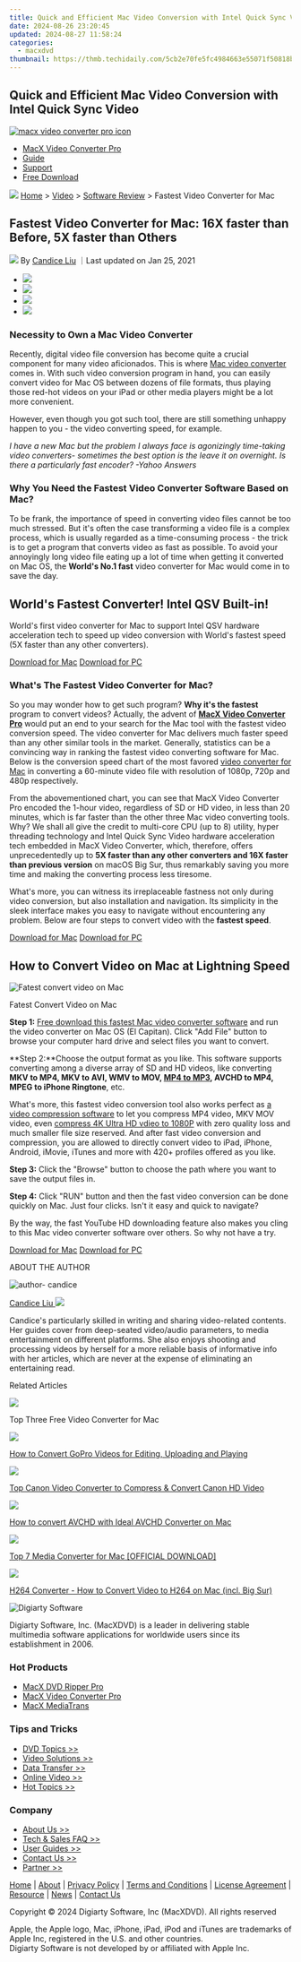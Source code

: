 ```yaml
---
title: Quick and Efficient Mac Video Conversion with Intel Quick Sync Video
date: 2024-08-26 23:20:45
updated: 2024-08-27 11:58:24
categories:
  - macxdvd
thumbnail: https://thmb.techidaily.com/5cb2e70fe5fc4984663e55071f50818b86ad28c6053861679577418a188e88c7.jpg
---
```


## Quick and Efficient Mac Video Conversion with Intel Quick Sync Video

[![macx video converter pro icon](https://www.macxdvd.com/mac-dvd-video-converter-how-to/../image-style/new-seo/icon11.png)](https://tools.techidaily.com/macxdvd/products/)

* [MacX Video Converter Pro](https://tools.techidaily.com/macxdvd/products/)
* [Guide](https://tools.techidaily.com/macxdvd/products/)
* [Support](https://tools.techidaily.com/macxdvd/products/)
* [Free Download](https://tools.techidaily.com/macxdvd/products/)



![](https://www.macxdvd.com/mac-dvd-video-converter-how-to/../image-style/new-seo/icon7.png) [Home](https://tools.techidaily.com/macxdvd/products/) \> [Video](https://tools.techidaily.com/macxdvd/products/) \> [Software Review](https://tools.techidaily.com/macxdvd/products/) \> Fastest Video Converter for Mac 

## Fastest Video Converter for Mac: 16X faster than Before, 5X faster than Others



![](https://www.macxdvd.com/mac-dvd-video-converter-how-to/../image-style/new-seo/icon6.png) By [Candice Liu](https://tools.techidaily.com/macxdvd/products/) ｜Last updated on Jan 25, 2021

* [![](https://www.macxdvd.com/mac-dvd-video-converter-how-to/../image-style/new-seo/share-fa.jpg)](https://www.facebook.com/sharer/sharer.php?u=https://www.macxdvd.com/mac-dvd-video-converter-how-to/fastest-video-converter-for-mac.htm)
* [![](https://www.macxdvd.com/mac-dvd-video-converter-how-to/../image-style/new-seo/share-tw.jpg)](https://twitter.com/intent/tweet?url=https://www.macxdvd.com/mac-dvd-video-converter-how-to/fastest-video-converter-for-mac.htm)
* [![](https://www.macxdvd.com/mac-dvd-video-converter-how-to/../image-style/new-seo/share-email.jpg)](https://www.macxdvd.com/mac-dvd-video-converter-how-to/mailto:info@example.com?&subject=&body=https://www.macxdvd.com/mac-dvd-video-converter-how-to/fastest-video-converter-for-mac.htm)
* [![](https://www.macxdvd.com/mac-dvd-video-converter-how-to/../image-style/new-seo/share-in.jpg)](https://www.linkedin.com/shareArticle?mini=true&url=https://www.macxdvd.com/mac-dvd-video-converter-how-to/fastest-video-converter-for-mac.htm&title=&summary=https://www.macxdvd.com/mac-dvd-video-converter-how-to/top-free-video-converter-mac.htm&source=)

### Necessity to Own a Mac Video Converter 

Recently, digital video file conversion has become quite a crucial component for many video aficionados. This is where [Mac video converter](https://tools.techidaily.com/macxdvd/products/) comes in. With such video conversion program in hand, you can easily convert video for Mac OS between dozens of file formats, thus playing those red-hot videos on your iPad or other media players might be a lot more convenient.

However, even though you got such tool, there are still something unhappy happen to you - the video converting speed, for example. 

_I have a new Mac but the problem I always face is agonizingly time-taking video converters- sometimes the best option is the leave it on overnight. Is there a particularly fast encoder? -Yahoo Answers_

### Why You Need the Fastest Video Converter Software Based on Mac?

To be frank, the importance of speed in converting video files cannot be too much stressed. But it's often the case transforming a video file is a complex process, which is usually regarded as a time-consuming process - the trick is to get a program that converts video as fast as possible. To avoid your annoyingly long video file eating up a lot of time when getting it converted on Mac OS, the **World's No.1 fast**  video converter for Mac would come in to save the day.

## World's Fastest Converter! Intel QSV Built-in!

World's first video converter for Mac to support Intel QSV hardware acceleration tech to speed up video conversion with World's fastest speed (5X faster than any other converters).

[Download for Mac](https://tools.techidaily.com/macxdvd/products/) [Download for PC](https://tools.techidaily.com/macxdvd/products/) 

### What's The Fastest Video Converter for Mac?

So you may wonder how to get such program? **Why it's the fastest** program to convert videos? Actually, the advent of [**MacX Video Converter Pro**](https://tools.techidaily.com/macxdvd/products/) would put an end to your search for the Mac tool with the fastest video conversion speed. The video converter for Mac delivers much faster speed than any other similar tools in the market. Generally, statistics can be a convincing way in ranking the fastest video converting software for Mac. Below is the conversion speed chart of the most favored [video converter for Mac](https://tools.techidaily.com/macxdvd/products/) in converting a 60-minute video file with resolution of 1080p, 720p and 480p respectively. 

From the abovementioned chart, you can see that MacX Video Converter Pro encoded the 1-hour video, regardless of SD or HD video, in less than 20 minutes, which is far faster than the other three Mac video converting tools. Why? We shall all give the credit to multi-core CPU (up to 8) utility, hyper threading technology and Intel Quick Sync Video hardware acceleration tech embedded in MacX Video Converter, which, therefore, offers unprecedentedly up to **5X faster than any other converters and 16X faster than previous version** on macOS Big Sur, thus remarkably saving you more time and making the converting process less tiresome. 

What's more, you can witness its irreplaceable fastness not only during video conversion, but also installation and navigation. Its simplicity in the sleek interface makes you easy to navigate without encountering any problem. Below are four steps to convert video with the **fastest speed**. 

[Download for Mac](https://tools.techidaily.com/macxdvd/products/) [Download for PC](https://tools.techidaily.com/macxdvd/products/) 

## How to Convert Video on Mac at Lightning Speed 

![Fatest convert video on Mac](https://www.macxdvd.com/mac-dvd-video-converter-how-to/article-image/mvcp-qsv-mp4-mov.jpg) 

Fatest Convert Video on Mac

**Step 1:** [Free download this fastest Mac video converter software](https://tools.techidaily.com/macxdvd/products/) and run the video converter on Mac OS (El Capitan). Click "Add File" button to browse your computer hard drive and select files you want to convert. 

**Step 2:**Choose the output format as you like. This software supports converting among a diverse array of SD and HD videos, like converting **MKV to MP4, MKV to AVI, WMV to MOV, [MP4 to MP3](https://tools.techidaily.com/macxdvd/products/), AVCHD to MP4, MPEG to iPhone Ringtone**, etc. 

What's more, this fastest video conversion tool also works perfect as [a video compression software](https://tools.techidaily.com/macxdvd/products/) to let you compress MP4 video, MKV MOV video, even [compress 4K Ultra HD vdieo to 1080P](https://tools.techidaily.com/macxdvd/products/) with zero quality loss and much smaller file size reserved. And after fast video conversion and compression, you are allowed to directly convert video to iPad, iPhone, Android, iMovie, iTunes and more with 420+ profiles offered as you like. 

**Step 3:** Click the "Browse" button to choose the path where you want to save the output files in.

**Step 4:** Click "RUN" button and then the fast video conversion can be done quickly on Mac. Just four clicks. Isn't it easy and quick to navigate? 

By the way, the fast YouTube HD downloading feature also makes you cling to this Mac video converter software over others. So why not have a try.

[Download for Mac](https://tools.techidaily.com/macxdvd/products/) [Download for PC](https://tools.techidaily.com/macxdvd/products/) 

ABOUT THE AUTHOR

![author- candice](https://www.macxdvd.com/mac-dvd-video-converter-how-to/../image-style/new-seo/candice.png) 

[Candice Liu ![](https://www.macxdvd.com/mac-dvd-video-converter-how-to/../image-style/new-seo/share-in1.jpg)](https://www.linkedin.com/in/candice-liu-444483a3/) 

Candice's particularly skilled in writing and sharing video-related contents. Her guides cover from deep-seated video/audio parameters, to media entertainment on different platforms. She also enjoys shooting and processing videos by herself for a more reliable basis of informative info with her articles, which are never at the expense of eliminating an entertaining read.



Related Articles

![](https://www.macxdvd.com/mac-dvd-video-converter-how-to/../image-style/new-seo/pic7.jpg)

 Top Three Free Video Converter for Mac

![](https://www.macxdvd.com/mac-dvd-video-converter-how-to/../image-style/new-seo/pic6.jpg)

[How to Convert GoPro Videos for Editing, Uploading and Playing](https://tools.techidaily.com/macxdvd/products/) 

![](https://www.macxdvd.com/mac-dvd-video-converter-how-to/../image-style/new-seo/pic5.jpg)

[Top Canon Video Converter to Compress & Convert Canon HD Video](https://tools.techidaily.com/macxdvd/products/) 

![](https://www.macxdvd.com/mac-dvd-video-converter-how-to/../image-style/new-seo/pic4.jpg)

[How to convert AVCHD with Ideal AVCHD Converter on Mac](https://tools.techidaily.com/macxdvd/products/) 

![](https://www.macxdvd.com/mac-dvd-video-converter-how-to/../image-style/new-seo/pic3.jpg)

[Top 7 Media Converter for Mac \[OFFICIAL DOWNLOAD\]](https://tools.techidaily.com/macxdvd/products/) 

![](https://www.macxdvd.com/mac-dvd-video-converter-how-to/../image-style/new-seo/pic2.jpg)

[H264 Converter - How to Convert Video to H264 on Mac (incl. Big Sur)](https://tools.techidaily.com/macxdvd/products/) 



![Digiarty Software](https://www.macxdvd.com/mac-dvd-video-converter-how-to/../icon/logo.png) 

Digiarty Software, Inc. (MacXDVD) is a leader in delivering stable multimedia software applications for worldwide users since its establishment in 2006.

### Hot Products

* [MacX DVD Ripper Pro](https://tools.techidaily.com/macxdvd/products/)
* [MacX Video Converter Pro](https://tools.techidaily.com/macxdvd/products/)
* [MacX MediaTrans](https://tools.techidaily.com/macxdvd/products/)

### Tips and Tricks

* [DVD Topics >>](https://tools.techidaily.com/macxdvd/products/)
* [Video Solutions >>](https://tools.techidaily.com/macxdvd/products/)
* [Data Transfer >>](https://tools.techidaily.com/macxdvd/products/)
* [Online Video >>](https://tools.techidaily.com/macxdvd/products/)
* [Hot Topics >>](https://tools.techidaily.com/macxdvd/products/)

### Company

* [About Us >>](https://tools.techidaily.com/macxdvd/products/)
* [Tech & Sales FAQ >>](https://tools.techidaily.com/macxdvd/products/)
* [User Guides >>](https://tools.techidaily.com/macxdvd/products/)
* [Contact Us >>](https://tools.techidaily.com/macxdvd/products/)
* [Partner >>](https://tools.techidaily.com/macxdvd/products/)



[Home](https://tools.techidaily.com/macxdvd/products/) | [About](https://tools.techidaily.com/macxdvd/products/) | [Privacy Policy](https://tools.techidaily.com/macxdvd/products/) | [Terms and Conditions](https://tools.techidaily.com/macxdvd/products/) | [License Agreement](https://tools.techidaily.com/macxdvd/products/) | [Resource](https://tools.techidaily.com/macxdvd/products/) | [News](https://tools.techidaily.com/macxdvd/products/) | [Contact Us](https://tools.techidaily.com/macxdvd/products/)

Copyright © 2024 Digiarty Software, Inc (MacXDVD). All rights reserved

Apple, the Apple logo, Mac, iPhone, iPad, iPod and iTunes are trademarks of Apple Inc, registered in the U.S. and other countries.  
Digiarty Software is not developed by or affiliated with Apple Inc.

<ins class="adsbygoogle"
     style="display:block"
     data-ad-format="autorelaxed"
     data-ad-client="ca-pub-7571918770474297"
     data-ad-slot="1223367746"></ins>



<ins class="adsbygoogle"
     style="display:block"
     data-ad-client="ca-pub-7571918770474297"
     data-ad-slot="8358498916"
     data-ad-format="auto"
     data-full-width-responsive="true"></ins>
